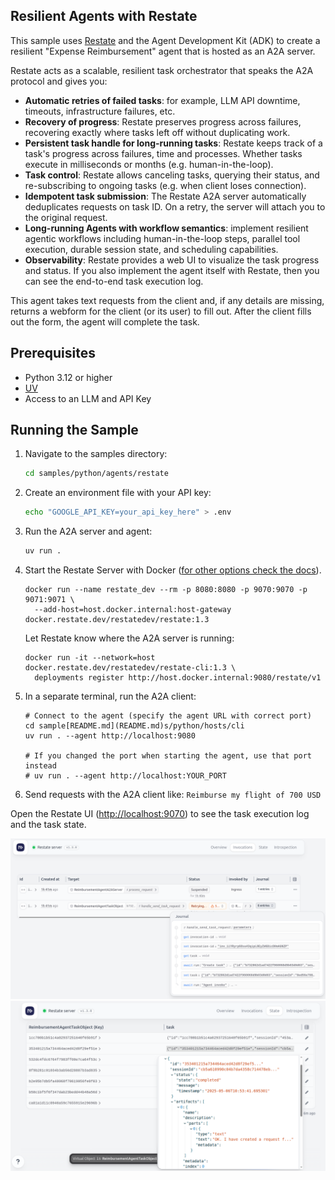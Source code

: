 ## Resilient Agents with Restate

This sample uses [Restate](https://restate.dev/) and the Agent Development Kit (ADK) to create a resilient "Expense Reimbursement" agent that is hosted as an A2A server.

Restate acts as a scalable, resilient task orchestrator that speaks the A2A protocol and gives you:
- **Automatic retries of failed tasks**: for example, LLM API downtime, timeouts, infrastructure failures, etc.
- **Recovery of progress**: Restate preserves progress across failures, recovering exactly where tasks left off without duplicating work.
- **Persistent task handle for long-running tasks**: Restate keeps track of a task's progress across failures, time and processes. Whether tasks execute in milliseconds or months (e.g. human-in-the-loop).
- **Task control**: Restate allows canceling tasks, querying their status, and re-subscribing to ongoing tasks (e.g. when client loses connection).
- **Idempotent task submission**: The Restate A2A server automatically deduplicates requests on task ID. On a retry, the server will attach you to the original request.
- **Long-running Agents with workflow semantics**: implement resilient agentic workflows including human-in-the-loop steps, parallel tool execution, durable session state, and scheduling capabilities.
- **Observability**: Restate provides a web UI to visualize the task progress and status. If you also implement the agent itself with Restate, then you can see the end-to-end task execution log.

This agent takes text requests from the client and, if any details are missing, returns a webform for the client (or its user) to fill out. 
After the client fills out the form, the agent will complete the task.

## Prerequisites

- Python 3.12 or higher
- [UV](https://docs.astral.sh/uv/)
- Access to an LLM and API Key


## Running the Sample

1. Navigate to the samples directory:
    ```bash
    cd samples/python/agents/restate
    ```
2. Create an environment file with your API key:

   ```bash
   echo "GOOGLE_API_KEY=your_api_key_here" > .env
   ```

4. Run the A2A server and agent:
    ```bash
    uv run .
    ```
   
6. Start the Restate Server with Docker ([for other options check the docs](https://docs.restate.dev/develop/local_dev#running-restate-server--cli-locally)).
   
   ```shell
   docker run --name restate_dev --rm -p 8080:8080 -p 9070:9070 -p 9071:9071 \
     --add-host=host.docker.internal:host-gateway docker.restate.dev/restatedev/restate:1.3
   ```
   
   Let Restate know where the A2A server is running:
   ```shell
   docker run -it --network=host docker.restate.dev/restatedev/restate-cli:1.3 \
     deployments register http://host.docker.internal:9080/restate/v1
   ```

5. In a separate terminal, run the A2A client:
    ```
    # Connect to the agent (specify the agent URL with correct port)
    cd sample[README.md](README.md)s/python/hosts/cli
    uv run . --agent http://localhost:9080

    # If you changed the port when starting the agent, use that port instead
    # uv run . --agent http://localhost:YOUR_PORT
    ```

6. Send requests with the A2A client like: `Reimburse my flight of 700 USD`

Open the Restate UI ([http://localhost:9070](http://localhost:9070)) to see the task execution log and the task state.

<img src="https://raw.githubusercontent.com/restatedev/img/refs/heads/main/a2a/journal.png" width="900px" alt="Example of Restate journal view"/>
<img src="https://raw.githubusercontent.com/restatedev/img/refs/heads/main/a2a/state.png" width="900px" alt="Example of Restate state view"/>
